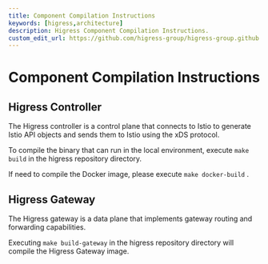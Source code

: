 ```yaml
---
title: Component Compilation Instructions
keywords: [higress,architecture]
description: Higress Component Compilation Instructions.
custom_edit_url: https://github.com/higress-group/higress-group.github.io/blob/main/i18n/zh-cn/docusaurus-plugin-content-docs/current/dev/architecture.md
---
```


# Component Compilation Instructions

## Higress Controller

The Higress controller is a control plane that connects to Istio to generate Istio API objects and sends them to Istio using the xDS protocol.

To compile the binary that can run in the local environment, execute `make build` in the higress repository directory.

If need to compile the Docker image, please execute `make docker-build` .


## Higress Gateway

The Higress gateway is a data plane that implements gateway routing and forwarding capabilities.

Executing `make build-gateway` in the higress repository directory will compile the Higress Gateway image.